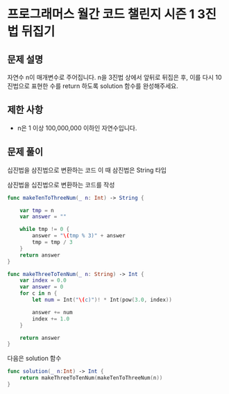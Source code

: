 # 프로그래머스 월간 코드 챌린지 시즌 1 3진법 뒤집기

## 문제 설명

자연수 n이 매개변수로 주어집니다. n을 3진법 상에서 앞뒤로 뒤집은 후, 이를 다시 10진법으로 표현한 수를 return 하도록 solution 함수를 완성해주세요.

## 제한 사항

- n은 1 이상 100,000,000 이하인 자연수입니다.

## 문제 풀이

십진법을 삼진법으로 변환하는 코드 이 때 삼진법은 String 타입

삼진법을 십진법으로 변환하는 코드를 작성

```swift
func makeTenToThreeNum(_ n: Int) -> String {

    var tmp = n
    var answer = ""

    while tmp != 0 {
        answer = "\(tmp % 3)" + answer
        tmp = tmp / 3
    }
    return answer
}

func makeThreeToTenNum(_ n: String) -> Int {
    var index = 0.0
    var answer = 0
    for c in n {
        let num = Int("\(c)")! * Int(pow(3.0, index))

        answer += num
        index += 1.0
    }

    return answer
}
```

다음은 solution 함수

```swift
func solution(_ n:Int) -> Int {
    return makeThreeToTenNum(makeTenToThreeNum(n))
}
```
